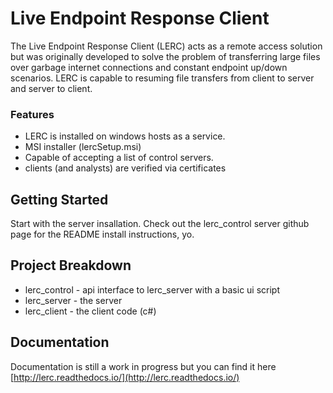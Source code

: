 # Live Endpoint Response Client

The Live Endpoint Response Client (LERC) acts as a remote access solution but was originally developed to solve the problem of transferring large files over garbage internet connections and constant endpoint up/down scenarios. LERC is capable to resuming file transfers from client to server and server to client.


### Features

+ LERC is installed on windows hosts as a service.
+ MSI installer (lercSetup.msi)
+ Capable of accepting a list of control servers.
+ clients (and analysts) are verified via certificates


## Getting Started

Start with the server insallation. Check out the lerc_control server github page for the README install instructions, yo.

## Project Breakdown

+ lerc_control - api interface to lerc_server with a basic ui script
+ lerc_server - the server
+ lerc_client - the client code (c#)

## Documentation

Documentation is still a work in progress but you can find it here [http://lerc.readthedocs.io/](http://lerc.readthedocs.io/)
